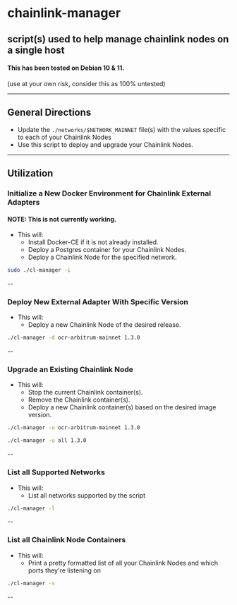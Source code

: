 # chainlink-manager
script(s) used to help manage chainlink nodes on a single host
---

#### This has been tested on Debian 10 & 11.

(use at your own risk, consider this as 100% untested)

---
## General Directions
* Update the ```./networks/$NETWORK_MAINNET``` file(s) with the values specific to each of your Chainlink Nodes
* Use this script to deploy and upgrade your Chainlink Nodes.

---

## Utilization
### Initialize a New Docker Environment for Chainlink External Adapters
#### NOTE: This is not currently working.
* This will:
  * Install Docker-CE if it is not already installed.
  * Deploy a Postgres container for your Chainlink Nodes.
  * Deploy a Chainlink Node for the specified network.

```bash
sudo ./cl-manager -i
```


--
### Deploy New External Adapter With Specific Version
* This will:
  * Deploy a new Chainlink Node of the desired release.

```bash
./cl-manager -d ocr-arbitrum-mainnet 1.3.0
```


--
### Upgrade an Existing Chainlink Node
* This will:
  * Stop the current Chainlink container(s).
  * Remove the Chainlink container(s).
  * Deploy a new Chainlink container(s) based on the desired image version.

```bash
./cl-manager -u ocr-arbitrum-mainnet 1.3.0
```
```bash
./cl-manager -u all 1.3.0
```


--
### List all Supported Networks
* This will:
  * List all networks supported by the script

```bash
./cl-manager -l
```


--
### List all Chainlink Node Containers
* This will:
  * Print a pretty formatted list of all your Chainlink Nodes and which ports they're listening on

```bash
./cl-manager -s
```


--
